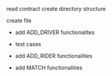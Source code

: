 read contract
create directory structure

create file
 - add ADD_DRIVER functionalites
 - test cases

 - add ADD_RIDER functionalities
 - add MATCH functionalities